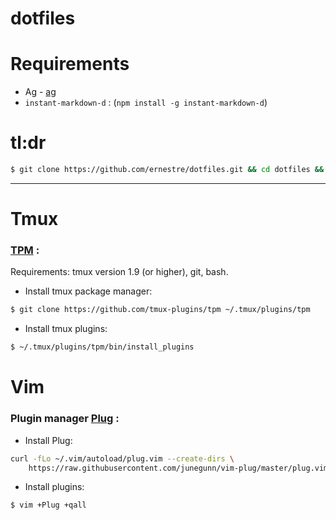 # dotfiles

# Requirements
* Ag - [ag]
* `instant-markdown-d` : (`npm install -g instant-markdown-d`)

# tl:dr

```sh
$ git clone https://github.com/ernestre/dotfiles.git && cd dotfiles && sh install.sh
```

---

# Tmux
### [TPM] :
Requirements: tmux version 1.9 (or higher), git, bash.

* Install tmux package manager:
```sh
$ git clone https://github.com/tmux-plugins/tpm ~/.tmux/plugins/tpm
```
* Install tmux plugins:
```sh
$ ~/.tmux/plugins/tpm/bin/install_plugins
```

# Vim
### Plugin manager [Plug] :
* Install Plug:
```sh
curl -fLo ~/.vim/autoload/plug.vim --create-dirs \
    https://raw.githubusercontent.com/junegunn/vim-plug/master/plug.vim
```
* Install plugins:
```sh
$ vim +Plug +qall
```

[TPM]:https://github.com/tmux-plugins/tpm
[Plug]:https://github.com/junegunn/vim-plug
[ag]:https://github.com/ggreer/the_silver_searcher#installing
